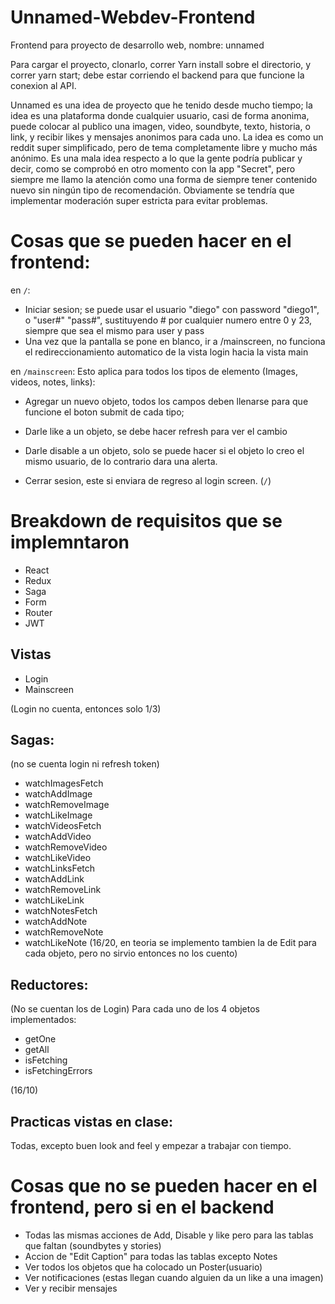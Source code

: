 # Unnamed-Webdev-Frontend
Frontend para proyecto de desarrollo web, nombre: unnamed

Para cargar el proyecto, clonarlo, correr Yarn install sobre el directorio, y correr yarn start; debe estar corriendo el backend para que funcione la conexion al API.

Unnamed es una idea de proyecto que he tenido desde mucho tiempo; la idea es una plataforma donde cualquier usuario, casi de forma anonima, puede colocar al publico una imagen, video, soundbyte, texto, historia, o link, y recibir likes y mensajes anonimos para cada uno. La idea es como un reddit super simplificado, pero de tema completamente libre y mucho más anónimo. Es una mala idea respecto a lo que la gente podría publicar y decir, como se comprobó en otro momento con la app "Secret", pero siempre me llamo la atención como una forma de siempre tener contenido nuevo sin ningún tipo de recomendación. Obviamente se tendría que implementar moderación super estricta para evitar problemas.
# Cosas que se pueden hacer en el frontend:

en `/`:
* Iniciar sesion; se puede usar el usuario "diego" con password "diego1", o "user#" "pass#", sustituyendo # por cualquier numero entre 0 y 23, siempre que sea el mismo para user y pass
* Una vez que la pantalla se pone en blanco, ir a /mainscreen, no funciona el redireccionamiento automatico de la vista login hacia la vista main

en `/mainscreen`:
Esto aplica para todos los tipos de elemento (Images, videos, notes, links):
* Agregar un nuevo objeto, todos los campos deben llenarse para que funcione el boton submit de cada tipo;
* Darle like a un objeto, se debe hacer refresh para ver el cambio
* Darle disable a un objeto, solo se puede hacer si el objeto lo creo el mismo usuario, de lo contrario dara una alerta.

* Cerrar sesion, este si enviara de regreso al login screen. (`/`)

# Breakdown de requisitos que se implemntaron

* React
* Redux
* Saga
* Form
* Router 
* JWT

## Vistas
* Login
* Mainscreen

(Login no cuenta, entonces solo 1/3)

## Sagas:
(no se cuenta login ni refresh token)
*  watchImagesFetch
*  watchAddImage
*  watchRemoveImage
*  watchLikeImage
*  watchVideosFetch
*  watchAddVideo
*  watchRemoveVideo
*  watchLikeVideo
*  watchLinksFetch
*  watchAddLink
*  watchRemoveLink
*  watchLikeLink
*  watchNotesFetch
*  watchAddNote
*  watchRemoveNote
*  watchLikeNote
(16/20, en teoria se implemento tambien la de Edit para cada objeto, pero no sirvio entonces no los cuento)

## Reductores:
(No se cuentan los de Login)
Para cada uno de los 4 objetos implementados:
* getOne
* getAll
* isFetching
* isFetchingErrors

(16/10)

## Practicas vistas en clase:
Todas, excepto buen look and feel y empezar a trabajar con tiempo.

# Cosas que no se pueden hacer en el frontend, pero si en el backend

* Todas las mismas acciones de Add, Disable y like pero para las tablas que faltan (soundbytes y stories)
* Accion de "Edit Caption" para todas las tablas excepto Notes
* Ver todos los objetos que ha colocado un Poster(usuario)
* Ver notificaciones (estas llegan cuando alguien da un like a una imagen)
* Ver y recibir mensajes


